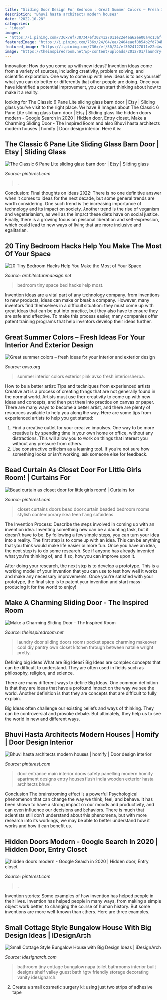 ```yaml
---
title: "Sliding Door Design For Bedroom : Great Summer Colors – Fresh Ideas For Your Interior And Exterior Design"
description: "Bhuvi hasta architects modern houses"
date: "2022-10-28"
categories:
- "ideas"
images:
- "https://i.pinimg.com/736x/ef/30/24/ef3024127011e22e4ea62ee00a4c13af--bead-curtains-little-girl-rooms.jpg"
featuredImage: "https://i.pinimg.com/736x/24/04/ea/2404eaef8b54b2fd784b5b7e44a22fb8.jpg"
featured_image: "https://i.pinimg.com/736x/ef/30/24/ef3024127011e22e4ea62ee00a4c13af--bead-curtains-little-girl-rooms.jpg"
image: "https://theinspiredroom.net/wp-content/uploads/2012/01/laundry-room-makeover-sliding-door.jpg"
---
```



Innovation: How do you come up with new ideas?
Invention ideas come from a variety of sources, including creativity, problem solving, and scientific exploration. One way to come up with new ideas is to ask yourself what you can do better or differently that other people are doing. Once you have identified a potential improvement, you can start thinking about how to make it a reality.

	

		
looking for The Classic 6 Pane Lite sliding glass barn door | Etsy | Sliding glass you've visit to the right place. We have 8 Images about The Classic 6 Pane Lite sliding glass barn door | Etsy | Sliding glass like hidden doors modern - Google Search in 2020 | Hidden door, Entry closet, Make a Charming Sliding Door - The Inspired Room and also Bhuvi hasta architects modern houses | homify | Door design interior. Here it is:
		
    
## The Classic 6 Pane Lite Sliding Glass Barn Door | Etsy | Sliding Glass

<img loading=lazy src="https://i.pinimg.com/736x/cd/0e/37/cd0e37316b9c1a3ac4cbd205512c6352.jpg" onerror="this.onerror=null;this.src='https://tse2.mm.bing.net/th?id=OIP.8RQEnbgEI2oeydauXyIA3gHaJ3&amp;pid=15.1';" alt="The Classic 6 Pane Lite sliding glass barn door | Etsy | Sliding glass">

_Source: pinterest.com_

>. 

	

Conclusion:
Final thoughts on Ideas 2022:
There is no one definitive answer when it comes to ideas for the next decade, but some general trends are worth considering. One such trend is the increasing importance of technology and its impact on society. Another trend is the rise of veganism and vegetarianism, as well as the impact these diets have on social justice. Finally, there is a growing focus on personal liberation and self-expression, which could lead to new ways of living that are more inclusive and egalitarian.

    
## 20 Tiny Bedroom Hacks Help You Make The Most Of Your Space

<img loading=lazy src="https://cdn.architecturendesign.net/wp-content/uploads/2014/09/brilliant-ideas-for-tiny-bedroom-3.jpg" onerror="this.onerror=null;this.src='https://tse2.mm.bing.net/th?id=OIP.NwGbqJJzj9FTGxzvawxOUgHaKu&amp;pid=15.1';" alt="20 Tiny Bedroom Hacks Help You Make the Most of Your Space">

_Source: architecturendesign.net_

>bedroom tiny space bed hacks help most. 

	

Invention ideas are a vital part of any technology company. from inventions to new products, ideas can make or break a company. However, many inventors find themselves in a difficult situation: they must come up with great ideas that can be put into practice, but they also have to ensure they are safe and effective. To make this process easier, many companies offer patent training programs that help inventors develop their ideas further.

    
## Great Summer Colors – Fresh Ideas For Your Interior And Exterior Design

<img loading=lazy src="https://www.avso.org/wp-content/uploads/2014/11/great-summer-colors-fresh-ideas-for-your-interior-and-exterior-design-1416301168.jpg" onerror="this.onerror=null;this.src='https://tse1.mm.bing.net/th?id=OIP.eqx_d0Z2uD-tcGaUjjBxeAHaJ3&amp;pid=15.1';" alt="Great summer colors – fresh ideas for your interior and exterior design">

_Source: avso.org_

>summer interior colors exterior pink avso fresh interiorsherpa. 

	

How to be a better artist: Tips and techniques from experienced artists
Creative art is a process of creating things that are not generally found in the normal world. Artists must use their creativity to come up with new ideas and concepts, and then put them into practice on canvas or paper. There are many ways to become a better artist, and there are plenty of resources available to help you along the way. Here are some tips from experienced artists to help you get started: 
1. Find a creative outlet for your creative impulses. One way to be more creative is by spending time in your own home or office, without any distractions. This will allow you to work on things that interest you without any pressure from others. 
2. Use constructive criticism as a learning tool. If you’re not sure how something looks or isn’t working, ask someone else for feedback.

    
## Bead Curtain As Closet Door For Little Girls Room! | Curtains For

<img loading=lazy src="https://i.pinimg.com/736x/ef/30/24/ef3024127011e22e4ea62ee00a4c13af--bead-curtains-little-girl-rooms.jpg" onerror="this.onerror=null;this.src='https://tse4.mm.bing.net/th?id=OIP.REfgEpuhgmBwWLKt6X3jCgHaJ3&amp;pid=15.1';" alt="Bead curtain as closet door for little girls room! | Curtains for">

_Source: pinterest.com_

>closet curtains doors bead door curtain beaded bedroom rooms stylish contemporary ikea teen hang sofaideas. 

	

The Invention Process: Describe the steps involved in coming up with an invention idea.
Inventing something new can be a daunting task, but it doesn't have to be. By following a few simple steps, you can turn your idea into a reality.
The first step is to come up with an idea. This can be anything that you think would make life easier or more fun. Once you have an idea, the next step is to do some research. See if anyone has already invented what you're thinking of, and if so, how you can improve upon it.

After doing your research, the next step is to develop a prototype. This is a working model of your invention that you can use to test how well it works and make any necessary improvements. Once you're satisfied with your prototype, the final step is to patent your invention and start mass-producing it for the world to enjoy!

    
## Make A Charming Sliding Door - The Inspired Room

<img loading=lazy src="https://theinspiredroom.net/wp-content/uploads/2012/01/laundry-room-makeover-sliding-door.jpg" onerror="this.onerror=null;this.src='https://tse4.mm.bing.net/th?id=OIP.8CMguHrLd9p2Shw_MQ7RCQHaLH&amp;pid=15.1';" alt="Make a Charming Sliding Door - The Inspired Room">

_Source: theinspiredroom.net_

>laundry door sliding doors rooms pocket space charming makeover cool diy pantry own closet kitchen through between natalie wright pretty. 

	

Defining big ideas
What are Big Ideas?
Big Ideas are complex concepts that can be difficult to understand. They are often used in fields such as philosophy, religion, and science.

There are many different ways to define Big Ideas. One common definition is that they are ideas that have a profound impact on the way we see the world. Another definition is that they are concepts that are difficult to fully explain.

Big Ideas often challenge our existing beliefs and ways of thinking. They can be controversial and provoke debate. But ultimately, they help us to see the world in new and different ways.

    
## Bhuvi Hasta Architects Modern Houses | Homify | Door Design Interior

<img loading=lazy src="https://i.pinimg.com/736x/24/04/ea/2404eaef8b54b2fd784b5b7e44a22fb8.jpg" onerror="this.onerror=null;this.src='https://tse3.mm.bing.net/th?id=OIP.Uiq_SADFQmc5WZeNsFHL3AHaLG&amp;pid=15.1';" alt="Bhuvi hasta architects modern houses | homify | Door design interior">

_Source: pinterest.com_

>door entrance main interior doors safety panelling modern homify apartment designs entry houses flush india wooden exterior hasta architects bhuvi. 

	

Conclusion
The brainstroming effect is a powerful Psychological phenomenon that can change the way we think, feel, and behave. It has been shown to have a strong impact on our moods and productivity, and can even influence our decisions and behaviors. There is much that scientists still don’t understand about this phenomena, but with more research into its workings, we may be able to better understand how it works and how it can benefit us.

    
## Hidden Doors Modern - Google Search In 2020 | Hidden Door, Entry Closet

<img loading=lazy src="https://i.pinimg.com/736x/26/1f/46/261f46517193f413e65d89f93822b4ca.jpg" onerror="this.onerror=null;this.src='https://tse1.mm.bing.net/th?id=OIP.hBHAc_2gxVscraUGZ8E4bgHaLH&amp;pid=15.1';" alt="hidden doors modern - Google Search in 2020 | Hidden door, Entry closet">

_Source: pinterest.com_

>. 

	

Invention stories: Some examples of how invention has helped people in their lives.
Invention has helped people in many ways, from making a simple object work better, to changing the course of human history. But some inventions are more well-known than others. Here are three examples.

    
## Small Cottage Style Bungalow House With Big Design Ideas | IDesignArch

<img loading=lazy src="https://www.idesignarch.com/wp-content/uploads/Stylish-Cottage-Style-Bungalow-Home_9.jpg" onerror="this.onerror=null;this.src='https://tse4.mm.bing.net/th?id=OIP.62Kn80hhlYWc-8KPfwv_2gHaLH&amp;pid=15.1';" alt="Small Cottage Style Bungalow House with Big Design Ideas | iDesignArch">

_Source: idesignarch.com_

>bathroom tiny cottage bungalow napa toilet bathrooms interior built designs shelf valley guest bath hgtv friendly storage decorating vanity idesignarch. 

	

2. Create a small cosmetic surgery kit using just two strips of adhesive tape 

